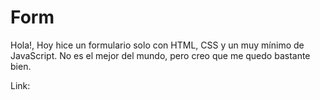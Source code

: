 # Form

Hola!, Hoy hice un formulario solo con HTML, CSS y un muy mínimo de JavaScript.
No es el mejor del mundo, pero creo que me quedo bastante bien.

Link:
